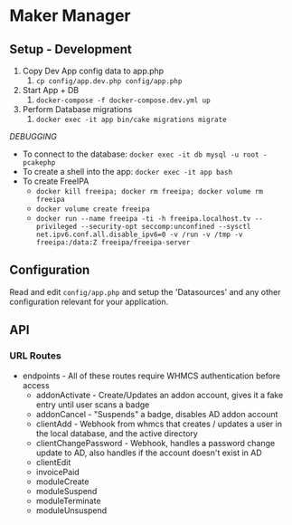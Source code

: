 # Maker Manager

## Setup - Development

1. Copy Dev App config data to app.php
   1. `cp config/app.dev.php config/app.php`
1. Start App + DB
   1. `docker-compose -f docker-compose.dev.yml up`
1. Perform Database migrations
   1. `docker exec -it app bin/cake migrations migrate`

_DEBUGGING_

* To connect to the database: `docker exec -it db mysql -u root -pcakephp`
* To create a shell into the app: `docker exec -it app bash`
* To create FreeIPA
  * `docker kill freeipa; docker rm freeipa; docker volume rm freeipa`
  * `docker volume create freeipa`
  * `docker run --name freeipa -ti -h freeipa.localhost.tv --privileged --security-opt seccomp:unconfined --sysctl net.ipv6.conf.all.disable_ipv6=0 -v /run -v /tmp -v freeipa:/data:Z freeipa/freeipa-server`

## Configuration

Read and edit `config/app.php` and setup the 'Datasources' and any other
configuration relevant for your application.

## API

### URL Routes

- endpoints - All of these routes require WHMCS authentication before access
  - addonActivate - Create/Updates an addon account, gives it a fake entry until user scans a badge
  - addonCancel - "Suspends" a badge, disables AD addon account
  - clientAdd - Webhook from whmcs that creates / updates a user in the local database, and the active directory 
  - clientChangePassword - Webhook, handles a password change update to AD, also handles if the account doesn't exist in AD
  - clientEdit
  - invoicePaid
  - moduleCreate
  - moduleSuspend
  - moduleTerminate
  - moduleUnsuspend
  
